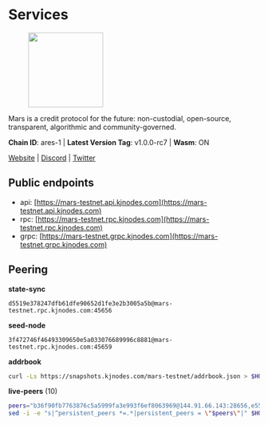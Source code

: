 # Services

<figure><img src="https://raw.githubusercontent.com/kj89/testnet_manuals/main/pingpub/logos/mars.png" width="150" alt=""><figcaption></figcaption></figure>

Mars is a credit protocol for the future: non-custodial,  open-source, transparent, algorithmic and community-governed.

**Chain ID**: ares-1 | **Latest Version Tag**: v1.0.0-rc7 | **Wasm**: ON

[Website](https://marsprotocol.io) | [Discord](https://discord.gg/marsprotocol) | [Twitter](https://twitter.com/mars_protocol)


## Public endpoints

* api: [https://mars-testnet.api.kjnodes.com](https://mars-testnet.api.kjnodes.com)
* rpc: [https://mars-testnet.rpc.kjnodes.com](https://mars-testnet.rpc.kjnodes.com)
* grpc: [https://mars-testnet.grpc.kjnodes.com](https://mars-testnet.grpc.kjnodes.com)

## Peering

**state-sync**

```text
d5519e378247dfb61dfe90652d1fe3e2b3005a5b@mars-testnet.rpc.kjnodes.com:45656
```

**seed-node**

```text
3f472746f46493309650e5a033076689996c8881@mars-testnet.rpc.kjnodes.com:45659
```

**addrbook**
```bash
curl -Ls https://snapshots.kjnodes.com/mars-testnet/addrbook.json > $HOME/.mars/config/addrbook.json
```

**live-peers** (10)
```bash
peers="b36f90fb7763876c5a5999fa3e993f6ef8063969@144.91.66.143:28656,e5577ecbf793ce92ce5993c4841a340a4c9db64b@65.108.204.119:46656,c36d220f73090c242dc5e309695d2c379ee09462@188.166.218.88:20656,75fd0645d505069d293e0fe15170d46e3b8ad5df@173.212.247.6:26656,bb2151bd2ffa6f5c93b6cad3d55aaee675a03ef4@161.97.79.100:56656,79b82583f2d8a0ed187fa2edf1f06c0c712d4989@185.48.24.106:28656,ee4e7bb1590f16d48576b15198cf1ba99cf42f3e@95.216.198.241:26656,140249a417f4fc3e0c94726bbb4a58d2beaf3ebc@65.108.75.107:29656,0f5368092336830876cd9cc2219a6663c4e56b07@95.216.7.169:36656,eb163c2d89d2bfcc1a76a03961c16ea64ad5b58b@157.245.57.33:26656"
sed -i -e "s|^persistent_peers *=.*|persistent_peers = \"$peers\"|" $HOME/.mars/config/config.toml
```
